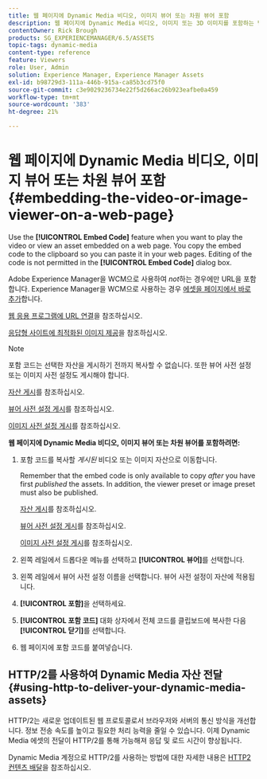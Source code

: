 ```yaml
---
title: 웹 페이지에 Dynamic Media 비디오, 이미지 뷰어 또는 차원 뷰어 포함
description: 웹 페이지에 Dynamic Media 비디오, 이미지 또는 3D 이미지를 포함하는 방법에 대해 알아봅니다
contentOwner: Rick Brough
products: SG_EXPERIENCEMANAGER/6.5/ASSETS
topic-tags: dynamic-media
content-type: reference
feature: Viewers
role: User, Admin
solution: Experience Manager, Experience Manager Assets
exl-id: b98729d3-111a-446b-915a-ca85b3cd75f0
source-git-commit: c3e9029236734e22f5d266ac26b923eafbe0a459
workflow-type: tm+mt
source-wordcount: '383'
ht-degree: 21%

---
```


# 웹 페이지에 Dynamic Media 비디오, 이미지 뷰어 또는 차원 뷰어 포함 {#embedding-the-video-or-image-viewer-on-a-web-page}

Use the **[!UICONTROL Embed Code]** feature when you want to play the video or view an asset embedded on a web page. You copy the embed code to the clipboard so you can paste it in your web pages. Editing of the code is not permitted in the **[!UICONTROL Embed Code]** dialog box.

Adobe Experience Manager을 WCM으로 사용하여 *not*&#x200B;하는 경우에만 URL을 포함합니다. Experience Manager을 WCM으로 사용하는 경우 [에셋을 페이지에서 바로 추가](adding-dynamic-media-assets-to-pages.md)합니다.

[웹 응용 프로그램에 URL 연결](linking-urls-to-yourwebapplication.md)을 참조하십시오.

[응답형 사이트에 최적화된 이미지 제공](responsive-site.md)을 참조하십시오.

>[!NOTE]
>
>포함 코드는 선택한 자산을 게시하기 전까지 복사할 수 없습니다. 또한 뷰어 사전 설정 또는 이미지 사전 설정도 게시해야 합니다.
>
>[자산 게시](publishing-dynamicmedia-assets.md)를 참조하십시오.
>
>[뷰어 사전 설정 게시](managing-viewer-presets.md#publishing-viewer-presets)를 참조하십시오.
>
>[이미지 사전 설정 게시](managing-image-presets.md#publishing-image-presets)를 참조하십시오.

**웹 페이지에 Dynamic Media 비디오, 이미지 뷰어 또는 차원 뷰어를 포함하려면:**

1. 포함 코드를 복사할 *게시된* 비디오 또는 이미지 자산으로 이동합니다.

   Remember that the embed code is only available to copy *after* you have first *published* the assets. In addition, the viewer preset or image preset must also be published.

   [자산 게시](publishing-dynamicmedia-assets.md)를 참조하십시오.

   [뷰어 사전 설정 게시](managing-viewer-presets.md#publishing-viewer-presets)를 참조하십시오.

   [이미지 사전 설정 게시](managing-image-presets.md#publishing-image-presets)를 참조하십시오.

1. 왼쪽 레일에서 드롭다운 메뉴를 선택하고 **[!UICONTROL 뷰어]**&#x200B;를 선택합니다.
1. 왼쪽 레일에서 뷰어 사전 설정 이름을 선택합니다. 뷰어 사전 설정이 자산에 적용됩니다.
1. **[!UICONTROL 포함]**&#x200B;을 선택하세요.
1. **[!UICONTROL 포함 코드]** 대화 상자에서 전체 코드를 클립보드에 복사한 다음 **[!UICONTROL 닫기]**&#x200B;를 선택합니다.
1. 웹 페이지에 포함 코드를 붙여넣습니다.

## HTTP/2를 사용하여 Dynamic Media 자산 전달 {#using-http-to-deliver-your-dynamic-media-assets}

HTTP/2는 새로운 업데이트된 웹 프로토콜로서 브라우저와 서버의 통신 방식을 개선합니다. 정보 전송 속도를 높이고 필요한 처리 능력을 줄일 수 있습니다. 이제 Dynamic Media 에셋의 전달이 HTTP/2를 통해 가능해져 응답 및 로드 시간이 향상됩니다.

Dynamic Media 계정으로 HTTP/2를 사용하는 방법에 대한 자세한 내용은 [HTTP2 컨텐츠 배달](http2.md)을 참조하십시오.
